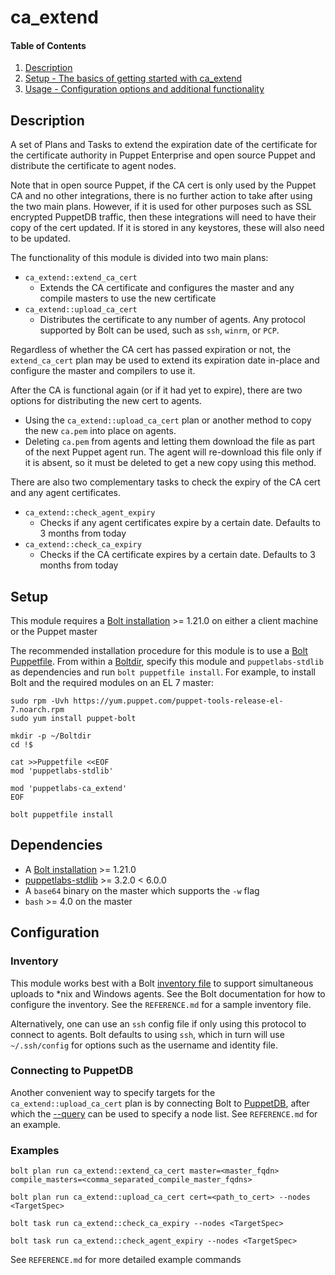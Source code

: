 # ca_extend

#### Table of Contents

1. [Description](#description)
2. [Setup - The basics of getting started with ca_extend](#setup)
3. [Usage - Configuration options and additional functionality](#usage)

## Description

A set of Plans and Tasks to extend the expiration date of the certificate for the certificate authority in Puppet Enterprise and open source Puppet and distribute the certificate to agent nodes.

Note that in open source Puppet, if the CA cert is only used by the Puppet CA and no other integrations, there is no further action to take after using the two main plans.  However, if it is used for other purposes such as SSL encrypted PuppetDB traffic, then these integrations will need to have their copy of the cert updated.  If it is stored in any keystores, these will also need to be updated.

The functionality of this module is divided into two main plans:

*  `ca_extend::extend_ca_cert`
    * Extends the CA certificate and configures the master and any compile masters to use the new certificate
*  `ca_extend::upload_ca_cert`
    * Distributes the certificate to any number of agents.  Any protocol supported by Bolt can be used, such as `ssh`, `winrm`, or `PCP`.

Regardless of whether the CA cert has passed expiration or not, the `extend_ca_cert` plan may be used to extend its expiration date in-place and configure the master and compilers to use it.

After the CA is functional again (or if it had yet to expire), there are two options for distributing the new cert to agents.

* Using the `ca_extend::upload_ca_cert` plan or another method to copy the new `ca.pem` into place on agents.
* Deleting `ca.pem` from agents and letting them download the file as part of the next Puppet agent run.  The agent will re-download this file only if it is absent, so it must be deleted to get a new copy using this method.

There are also two complementary tasks to check the expiry of the CA cert and any agent certificates.

* `ca_extend::check_agent_expiry`
    * Checks if any agent certificates expire by a certain date.  Defaults to 3 months from today
* `ca_extend::check_ca_expiry`
    * Checks if the CA certificate expires by a certain date.  Defaults to 3 months from today

## Setup
This module requires a [Bolt installation](https://puppet.com/docs/bolt/latest/bolt_installing.html) >= 1.21.0 on either a client machine or the Puppet master

The recommended installation procedure for this module is to use a [Bolt Puppetfile](https://puppet.com/docs/bolt/latest/installing_tasks_from_the_forge.html#task-8928).  From within a [Boltdir](https://puppet.com/docs/bolt/latest/bolt_project_directories.html#embedded-project-directory), specify this module and `puppetlabs-stdlib` as dependencies and run `bolt puppetfile install`.  For example, to install Bolt and the required modules on an EL 7 master:

```
sudo rpm -Uvh https://yum.puppet.com/puppet-tools-release-el-7.noarch.rpm
sudo yum install puppet-bolt
```

```
mkdir -p ~/Boltdir
cd !$

cat >>Puppetfile <<EOF
mod 'puppetlabs-stdlib'

mod 'puppetlabs-ca_extend'
EOF

bolt puppetfile install
```

## Dependencies

*  A [Bolt installation](https://puppet.com/docs/bolt/latest/bolt_installing.html) >= 1.21.0
*  [puppetlabs-stdlib](https://puppet.com/docs/bolt/latest/bolt_installing.html) >= 3.2.0 < 6.0.0
*  A `base64` binary on the master which supports the `-w` flag
*  `bash` >= 4.0 on the master

## Configuration

### Inventory

This module works best with a Bolt [inventory file](https://puppet.com/docs/bolt/latest/inventory_file.html) to support simultaneous uploads to \*nix and Windows agents.  See the Bolt documentation for how to configure the inventory.  See the `REFERENCE.md` for a sample inventory file.

Alternatively, one can use an `ssh` config file if only using this protocol to connect to agents.  Bolt defaults to using `ssh`, which in turn will use `~/.ssh/config` for options such as the username and identity file.

### Connecting to PuppetDB

Another convenient way to specify targets for the `ca_extend::upload_ca_cert` plan is by connecting Bolt to [PuppetDB](https://puppet.com/docs/bolt/latest/bolt_connect_puppetdb.html), after which the [--query](https://puppet.com/docs/bolt/latest/bolt_command_reference.html#command-options) can be used to specify a node list. See `REFERENCE.md` for an example.

### Examples

```
bolt plan run ca_extend::extend_ca_cert master=<master_fqdn> compile_masters=<comma_separated_compile_master_fqdns>
```
```
bolt plan run ca_extend::upload_ca_cert cert=<path_to_cert> --nodes <TargetSpec>
```
```
bolt task run ca_extend::check_ca_expiry --nodes <TargetSpec>
```
```
bolt task run ca_extend::check_agent_expiry --nodes <TargetSpec>
```
See `REFERENCE.md` for more detailed example commands
